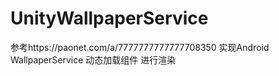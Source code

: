 # UnityWallpaperService

参考https://paonet.com/a/7777777777777708350
实现Android WallpaperService 动态加载组件 进行渲染
